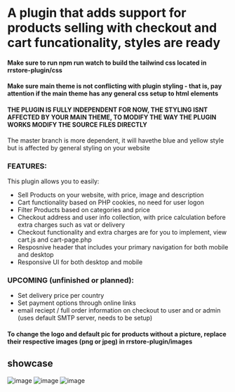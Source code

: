 # A plugin that adds support for products selling with checkout and cart funcationality, styles are ready
#### Make sure to run npm run watch to build the tailwind css located in rrstore-plugin/css
#### Make sure main theme is not conflicting with plugin styling - that is, pay attention if the main theme has any general css setup to html elements
#### THE PLUGIN IS FULLY INDEPENDENT FOR NOW, THE STYLING ISNT AFFECTED BY YOUR MAIN THEME, TO MODIFY THE WAY THE PLUGIN WORKS MODIFY THE SOURCE FILES DIRECTLY
The master branch is more dependent, it will havethe blue and yellow style but is affected by general styling on your website

### FEATURES:
This plugin allows you to easily: 
- Sell Products on your website, with price, image and description
- Cart functionality based on PHP cookies, no need for user logon
- Filter Products based on categories and price
- Checkout address and user info collection, with price calculation before extra charges such as vat or delivery
- Checkout functionality and extra charges are for you to implement, view cart.js and cart-page.php
- Resposnive header that includes your primary navigation for both mobile and desktop
- Responsive UI for both desktop and mobile
### UPCOMING (unfinished or planned):
- Set delivery price per country
- Set payment options through online links
- email reciept / full order information on checkout to user and or admin (uses default SMTP server, needs to be setup)

#### To change the logo and default pic for products without a picture, replace their respective images (png or jpeg) in rrstore-plugin/images

## showcase
![image](https://github.com/user-attachments/assets/fd847645-56b4-476a-b694-3966b36aa01b)
![image](https://github.com/user-attachments/assets/5e2fe06e-4fb8-4827-a60d-b6d65298f443)
![image](https://github.com/user-attachments/assets/badde5dd-ee15-4bcd-822b-f72745467c96)

